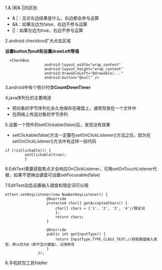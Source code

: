 1.& |和& ||的区别
 * & |：无论左边结果是什么，右边都会参与运算
 * &&：如果左边为false，右边不参与运算
 * ||：如果左边为true，右边不参与运算

2.android checkbox扩大点击区域

  **设置button为null和设置drawLeft等值**
  ```
    <CheckBox
                    android:layout_width="wrap_content"
                    android:layout_height="wrap_content"
                    android:drawableLeft="@drawable/..."
                    android:button="@null" />
   ```

3.android中有个倒计时类**CountDownTimer**

4.java序列化的主要用途

* 把对象的字节序列化永久地保存在硬盘上，通常存放在一个文件中
* 在网络上传送对象的字节序列

5.设置一个控件的setClickable(false)后，发现没有效果
  * setClickable(false)方法一定要在setOnClickListener()方法之后，因为在setOnClickListener()方法中有这样一段代码
  
  ```
  if (!isClickable()) {  
           setClickable(true);
           } 
  ```
  
6.EditText需要获取焦点才会响应OnClickListener，可用setOnTouchListener代替，如果不想弹出键盘可设置setFocusable(false)

7.EditText动态设置输入键盘和限定词可以用
 ```
 etText.setKeyListener(new NumberKeyListener() {
                    @Override
                    protected char[] getAcceptedChars() {
                        char[] chars = {'1', '2', '3', '4'//限定词
                        };
                        return chars;
                    }

                    @Override
                    public int getInputType() {
                        return InputType.TYPE_CLASS_TEXT;//获取键盘输入类型，默认的为0（即不显示键盘），记得修改
                    }
                });
 ```
8.手机抓包工具fiddler